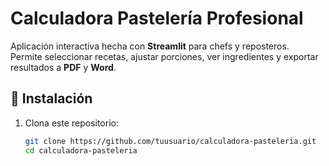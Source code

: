 # Calculadora Pastelería Profesional

Aplicación interactiva hecha con **Streamlit** para chefs y reposteros.  
Permite seleccionar recetas, ajustar porciones, ver ingredientes y exportar resultados a **PDF** y **Word**.

## 🚀 Instalación

1. Clona este repositorio:
   ```bash
   git clone https://github.com/tuusuario/calculadora-pasteleria.git
   cd calculadora-pasteleria
